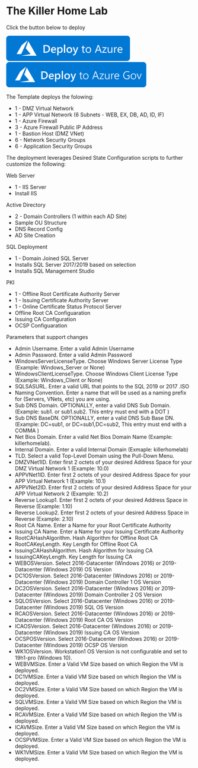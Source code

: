# The Killer Home Lab

Click the button below to deploy

[![Deploy To Azure](https://raw.githubusercontent.com/Azure/azure-quickstart-templates/master/1-CONTRIBUTION-GUIDE/images/deploytoazure.svg?sanitize=true)](https://portal.azure.com/#create/Microsoft.Template/uri/https%3A%2F%2Fraw.githubusercontent.com%2Felliottfieldsjr%2FKillerHomeLab%2FDevelopment%2FAzure-Firewall%2Fazuredeploy.json)
[![Deploy To Azure US Gov](https://raw.githubusercontent.com/Azure/azure-quickstart-templates/master/1-CONTRIBUTION-GUIDE/images/deploytoazuregov.svg?sanitize=true)](https://portal.azure.us/#create/Microsoft.Template/uri/https%3A%2F%2Fraw.githubusercontent.com%2Felliottfieldsjr%2FKillerHomeLab%2FDevelopment%2FAzure-Firewall%2Fazuredeploy.json)

The Template deploys the folowing:

- 1 - DMZ Virtual Network
- 1 - APP Virtual Network (6 Subnets - WEB, EX, DB, AD, ID, IF)
- 1 - Azure Firewall
- 3 - Azure Firewall Public IP Address
- 1 - Bastion Host (DMZ VNet)
- 6 - Network Security Groups
- 6 - Application Security Groups

The deployment leverages Desired State Configuration scripts to further customize the following:

Web Server
- 1 - IIS Server
- Install IIS

Active Directory
- 2 - Domain Controllers (1 within each AD Site)
- Sample OU Structure
- DNS Record Config
- AD Site Creation

SQL Deployment
- 1 - Domain Joined SQL Server
- Installs SQL Server 2017/2019 based on selection
- Installs SQL Management Studio

PKI
- 1 - Offline Root Certificate Authority Server
- 1 - Issuing Certificate Authority Server
- 1 - Online Certificate Status Protocol Server
- Offline Root CA Configuaration
- Issuing CA Configuration
- OCSP Configuaration

Parameters that support changes
- Admin Username.  Enter a valid Admin Username
- Admin Password.  Enter a valid Admin Password
- WindowsServerLicenseType.  Choose Windows Server License Type (Example:  Windows_Server or None)
- WindowsClientLicenseType.  Choose Windows Client License Type (Example:  Windows_Client or None)
- SQLSASURL.  Enter a valid URL that points to the SQL 2019 or 2017 .ISO
- Naming Convention. Enter a name that will be used as a naming prefix for (Servers, VNets, etc) you are using.
- Sub DNS Domain.  OPTIONALLY, enter a valid DNS Sub Domain. (Example:  sub1. or sub1.sub2.    This entry must end with a DOT )
- Sub DNS BaseDN.  OPTIONALLY, enter a valid DNS Sub Base DN. (Example:  DC=sub1, or DC=sub1,DC=sub2,    This entry must end with a COMMA )
- Net Bios Domain.  Enter a valid Net Bios Domain Name (Example:  killerhomelab).
- Internal Domain.  Enter a valid Internal Domain (Exmaple:  killerhomelab)
- TLD.  Select a valid Top-Level Domain using the Pull-Down Menu.
- DMZVNet1ID.  Enter first 2 octets of your desired Address Space for your DMZ Virtual Network 1 (Example:  10.0)
- APPVNet1ID.  Enter first 2 octets of your desired Address Space for your APP Virtual Network 1 (Example:  10.1)
- APPVNet2ID.  Enter first 2 octets of your desired Address Space for your APP Virtual Network 2 (Example:  10.2)
- Reverse Lookup1.  Enter first 2 octets of your desired Address Space in Reverse (Example:  1.10)
- Reverse Lookup2.  Enter first 2 octets of your desired Address Space in Reverse (Example:  2.10)
- Root CA Name.  Enter a Name for your Root Certificate Authority
- Issuing CA Name.  Enter a Name for your Issuing Certificate Authority
- RootCAHashAlgorithm.  Hash Algorithm for Offline Root CA
- RootCAKeyLength.  Key Length for Offline Root CA
- IssuingCAHashAlgorithm.  Hash Algorithm for Issuing CA
- IssuingCAKeyLength.  Key Length for Issuing CA
- WEBOSVersion.  Select 2016-Datacenter (Windows 2016) or 2019-Datacenter (Windows 2019) OS Version
- DC1OSVersion.  Select 2016-Datacenter (Windows 2016) or 2019-Datacenter (Windows 2019) Domain Controller 1 OS Version
- DC2OSVersion.  Select 2016-Datacenter (Windows 2016) or 2019-Datacenter (Windows 2019) Domain Controller 2 OS Version
- SQLOSVersion.  Select 2016-Datacenter (Windows 2016) or 2019-Datacenter (Windows 2019) SQL OS Version
- RCAOSVersion.  Select 2016-Datacenter (Windows 2016) or 2019-Datacenter (Windows 2019) Root CA OS Version
- ICAOSVersion.  Select 2016-Datacenter (Windows 2016) or 2019-Datacenter (Windows 2019) Issuing CA OS Version
- OCSPOSVersion.  Select 2016-Datacenter (Windows 2016) or 2019-Datacenter (Windows 2019) OCSP OS Version
- WK1OSVersion.  Workstation1 OS Version is not configurable and set to 19h1-pro (Windows 10).
- WEBVMSize.  Enter a Valid VM Size based on which Region the VM is deployed.
- DC1VMSize.  Enter a Valid VM Size based on which Region the VM is deployed.
- DC2VMSize.  Enter a Valid VM Size based on which Region the VM is deployed.
- SQLVMSize.  Enter a Valid VM Size based on which Region the VM is deployed.
- RCAVMSize.  Enter a Valid VM Size based on which Region the VM is deployed.
- ICAVMSize.  Enter a Valid VM Size based on which Region the VM is deployed.
- OCSPVMSize.  Enter a Valid VM Size based on which Region the VM is deployed.
- WK1VMSize.  Enter a Valid VM Size based on which Region the VM is deployed.